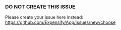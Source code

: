 ### DO NOT CREATE THIS ISSUE

Please create your issue here instead: https://github.com/Expensify/App/issues/new/choose
